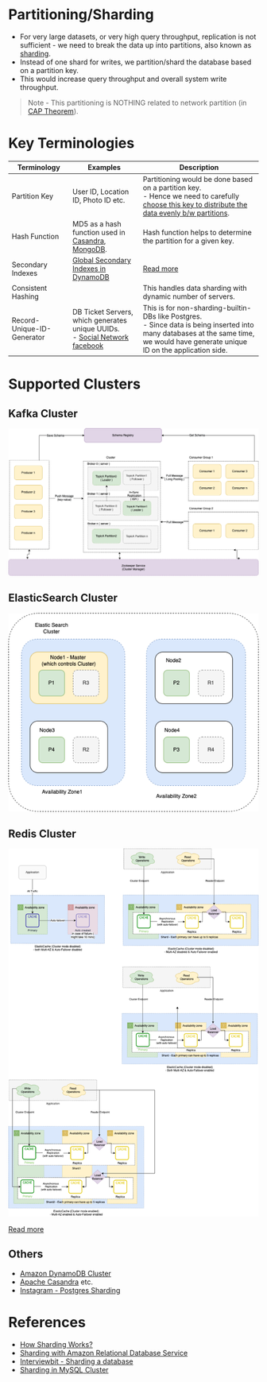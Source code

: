 # Partitioning/Sharding
- For very large datasets, or very high query throughput, replication is not sufficient - we need to break the data up into partitions, also known as [sharding](https://aws.amazon.com/what-is/database-sharding/).
- Instead of one shard for writes, we partition/shard the database based on a partition key. 
- This would increase query throughput and overall system write throughput.

> Note - This partitioning is NOTHING related to network partition (in [CAP Theorem](../CAP&PACELCTheorems/CAPTheorem.md)).

# Key Terminologies

| Terminology                | Examples                                                                                                                                                  | Description                                                                                                                                                                             |
|----------------------------|-----------------------------------------------------------------------------------------------------------------------------------------------------------|-----------------------------------------------------------------------------------------------------------------------------------------------------------------------------------------|
| Partition Key              | User ID, Location ID, Photo ID etc.                                                                                                                       | Partitioning would be done based on a partition key. <br/>- Hence we need to carefully [choose this key to distribute the data evenly b/w partitions](PartitionKeyTips.md).             |
| Hash Function              | MD5 as a hash function used in [Casandra](../NoSQL-Databases/WideColumnDB/ApacheCasandra.md), [MongoDB](../NoSQL-Databases/DocumentDB/MongoDB/Readme.md).      | Hash function helps to determine the partition for a given key.                                                                                                                         |
| Secondary Indexes          | [Global Secondary Indexes in DynamoDB](../../2_AWSServices/6_DatabaseServices/AmazonDynamoDB/Readme.md)                                                | [Read more](../DataStructuresUsedInDB/Indexing/Readme.md)                                                                                                                                     |
| Consistent Hashing         |                                                                                                                                                           | This handles data sharding with dynamic number of servers.                                                                                                                              |
| Record-Unique-ID-Generator | DB Ticket Servers, which generates unique UUIDs.<br/>- [Social Network facebook](../../0_HLDUseCasesProblems/SocialNetworkFacebookInstagram/Readme.md) | This is for non-sharding-builtin-DBs like Postgres. <br/>- Since data is being inserted into many databases at the same time, we would have generate unique ID on the application side. |

# Supported Clusters

## Kafka Cluster

![](../../5_MessageBrokers/Kafka/assets/Kafka-Architecture.drawio.png)

## ElasticSearch Cluster

![](../Search-Databases/ElasticSearch/assests/ElasticSearch-Cluster.png)

## Redis Cluster

![](../../2_AWSServices/6_DatabaseServices/AmazonElasticCache/assets/ElasticCache-Multi-AZ.drawio.png)

[Read more](../../2_AWSServices/6_DatabaseServices/AmazonElasticCache/Readme.md)

## Others
- [Amazon DynamoDB Cluster](../../2_AWSServices/6_DatabaseServices/AmazonDynamoDB/Partioning.md)
- [Apache Casandra](../NoSQL-Databases/WideColumnDB/ApacheCasandra.md) etc.
- [Instagram - Postgres Sharding](../../0_HLDUseCasesProblems/SocialNetworkFacebookInstagram/Readme.md)

# References
- [How Sharding Works?](https://medium.com/@jeeyoungk/how-sharding-works-b4dec46b3f6)
- [Sharding with Amazon Relational Database Service](https://aws.amazon.com/blogs/database/sharding-with-amazon-relational-database-service/)
- [Interviewbit - Sharding a database](https://www.interviewbit.com/problems/sharding-a-database/)
- [Sharding in MySQL Cluster](https://www.mysql.com/products/cluster/scalability.html)